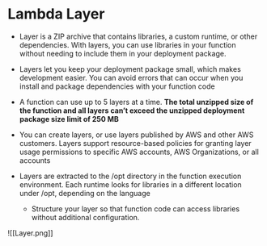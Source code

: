 # Lambda Layer
-  Layer is a ZIP archive that contains libraries, a custom runtime, or other dependencies. With layers, you can use libraries in your function without needing to include them in your deployment package.

- Layers let you keep your deployment package small, which makes development easier. You can avoid errors that can occur when you install and package dependencies with your function code

- A function can use up to 5 layers at a time. **The total unzipped size of the function and all layers can’t exceed the unzipped deployment package size limit of 250 MB**

- You can create layers, or use layers published by AWS and other AWS customers. Layers support resource-based policies for granting layer usage permissions to specific AWS accounts, AWS Organizations, or all accounts

- Layers are extracted to the /opt directory in the function execution environment. Each runtime looks for libraries in a different location under /opt, depending on the language
	- Structure your layer so that function code can access libraries without additional configuration.

![[Layer.png]]